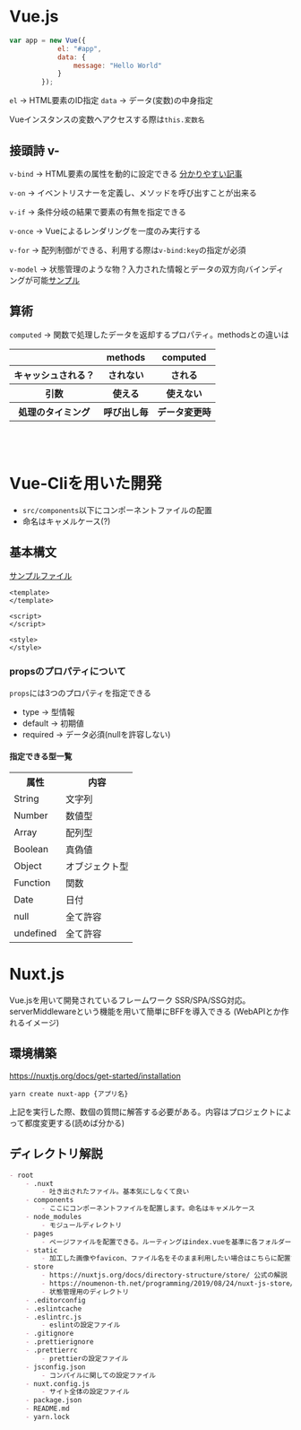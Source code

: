 # Vue.js

```js
var app = new Vue({
            el: "#app",
            data: {
                message: "Hello World"
            }
        });
```

`el` -> HTML要素のID指定
`data` -> データ(変数)の中身指定

Vueインスタンスの変数へアクセスする際は`this.変数名`

## 接頭詩 v-

`v-bind` -> HTML要素の属性を動的に設定できる
[分かりやすい記事](https://qiita.com/ota-meshi/items/ffa875daa9ebc9fc57c0)

`v-on` -> イベントリスナーを定義し、メソッドを呼び出すことが出来る

`v-if` -> 条件分岐の結果で要素の有無を指定できる

`v-once` -> Vueによるレンダリングを一度のみ実行する

`v-for` -> 配列制御ができる、利用する際は`v-bind:key`の指定が必須

`v-model` -> 状態管理のような物？入力された情報とデータの双方向バインディングが可能[サンプル](./cdn/model.html)

## 算術

`computed` -> 関数で処理したデータを返却するプロパティ。methodsとの違いは
<table>
    <tr>
        <th></th>
        <th>methods</th>
        <th>computed</th>
    </tr>
    <tr>
        <th>キャッシュされる？</th>
        <th>されない</th>
        <th>される</th>
    </tr>
    <tr>
        <th>引数</th>
        <th>使える</th>
        <th>使えない</th>
    </tr>
    <tr>
        <th>処理のタイミング</th>
        <th>呼び出し毎</th>
        <th>データ変更時</th>
    </tr>
</table>

<br />
<br />

# Vue-Cliを用いた開発

- `src/components`以下にコンポーネントファイルの配置
- 命名はキャメルケース(?)

## 基本構文

[サンプルファイル](./sample-app/src/components/SampleComponent.vue)

```vue
<template>
</template>

<script>
</script>

<style>
</style>
```

### propsのプロパティについて

`props`には3つのプロパティを指定できる

- type -> 型情報
- default -> 初期値
- required -> データ必須(nullを許容しない)

#### 指定できる型一覧
<table>
    <tr>
        <th>属性</th>
        <th>内容</th>
    </tr>
    <tr>
        <td>String</td>
        <td>文字列</td>
    </tr>
    <tr>
        <td>Number</td>
        <td>数値型</td>
    </tr>
    <tr>
        <td>Array</td>
        <td>配列型</td>
    </tr>
    <tr>
        <td>Boolean</td>
        <td>真偽値</td>
    </tr>
    <tr>
        <td>Object</td>
        <td>オブジェクト型</td>
    </tr>
    <tr>
        <td>Function</td>
        <td>関数</td>
    </tr>
    <tr>
        <td>Date</td>
        <td>日付</td>
    </tr>
    <tr>
        <td>null</td>
        <td>全て許容</td>
    </tr>
    <tr>
        <td>undefined</td>
        <td>全て許容</td>
    </tr>
</table>

# Nuxt.js

Vue.jsを用いて開発されているフレームワーク
SSR/SPA/SSG対応。
serverMiddlewareという機能を用いて簡単にBFFを導入できる
(WebAPIとか作れるイメージ)

## 環境構築

https://nuxtjs.org/docs/get-started/installation

`yarn create nuxt-app {アプリ名}`

上記を実行した際、数個の質問に解答する必要がある。内容はプロジェクトによって都度変更する(読めば分かる)

## ディレクトリ解説

```md
- root
    - .nuxt
        - 吐き出されたファイル。基本気にしなくて良い
    - components
        - ここにコンポーネントファイルを配置します。命名はキャメルケース
    - node_modules
        - モジュールディレクトリ
    - pages
        - ページファイルを配置できる。ルーティングはindex.vueを基準に各フォルダー、ページ名で自動的にルーティングしてくれる
    - static
        - 加工した画像やfavicon、ファイル名をそのまま利用したい場合はこちらに配置する。
    - store
        - https://nuxtjs.org/docs/directory-structure/store/ 公式の解説
        - https://noumenon-th.net/programming/2019/08/24/nuxt-js-store/ 分かりやすい記事
        - 状態管理用のディレクトリ
    - .editorconfig
    - .eslintcache
    - .eslintrc.js
        - eslintの設定ファイル
    - .gitignore
    - .prettierignore
    - .prettierrc
        - prettierの設定ファイル
    - jsconfig.json
        - コンパイルに関しての設定ファイル
    - nuxt.config.js
        - サイト全体の設定ファイル
    - package.json
    - README.md
    - yarn.lock
```